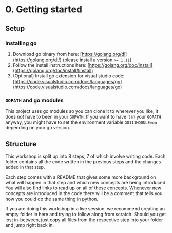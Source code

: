 # 0. Getting started

## Setup

### Installing go

1. Download go binary from here: [https://golang.org/dl](https://golang.org/dl/) (please install a version `>= 1.11`)
2. Follow the install instructions here: [https://golang.org/doc/install](https://golang.org/doc/install#install)
3. (Optional) Install go extension for visual studio code: [https://code.visualstudio.com/docs/languages/go](https://code.visualstudio.com/docs/languages/go)

### `GOPATH` and go modules

This project uses go modules so you can clone it to wherever you like, it does _not_ have to been in your `GOPATH`. If you want to have it in your `GOPATH` anyway, you might have to set the environment variable `GO111MODULE=on` depending on your go version.

## Structure

This workshop is split up into 8 steps, 7 of which involve writing code. Each folder contains all the code written in the previous steps and the changes added in that step.

Each step comes with a README that gives some more background on what will happen in that step and which new concepts are being introduced. You will also find links to read up on all of these concepts. Whenever new concepts are introduced in the code there will be a comment that tells you how you could do the same thing in python.

If you are doing this workshop in a live session, we recommend creating an empty folder in here and trying to follow along from scratch. Should you get lost in-between, just copy all files from the respective step into your folder and jump right back in.
